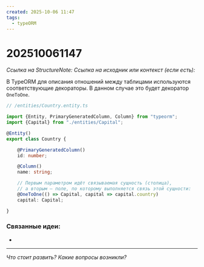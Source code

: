 ```yaml
---
created: 2025-10-06 11:47
tags:
  - typeORM
---
```

# 202510061147
*Ссылка на StructureNote:*
*Ссылка на исходник или контекст (если есть):* 

В TypeORM для описания отношений между таблицами используются соответствующие декораторы. В данном случае это будет декоратор `OneToOne`.
```ts
// /entities/Country.entity.ts

import {Entity, PrimaryGeneratedColumn, Column} from "typeorm";
import {Capital} from "./entities/Capital";

@Entity()
export class Country {

    @PrimaryGeneratedColumn()
    id: number;

    @Column()
    name: string;

    // Первым параметром идёт связываемая сущность (столица),
    // а вторым — поле, по которому выполняется связь этой сущности:
    @OneToOne(() => Capital, capital => capital.country)
    capital: Capital;

}
```
### Связанные идеи:
* 
---

*Что стоит развить? Какие вопросы возникли?*